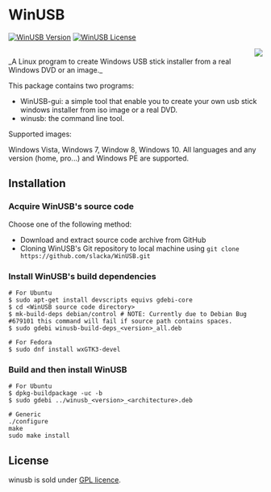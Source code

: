 # WinUSB
[![WinUSB Version](https://img.shields.io/badge/winusb-1.0.11-orange.svg)](https://github.com/slacka/WinUSB) 
[![WinUSB License](https://img.shields.io/badge/license-gpl-blue.svg)](https://github.com/slacka/WinUSB/blob/master/COPYING) 

<img src="winusb.jpg" align="right" />
<br>
_A Linux program to create Windows USB stick installer from a real Windows DVD or an image._

This package contains two programs:

* WinUSB-gui: a simple tool that enable you to create
	 your own usb stick windows installer from iso image
	 or a real DVD.
* winusb: the command line tool.

Supported images:

Windows Vista, Windows 7, Window 8, Windows 10. All languages and any version (home, pro...) and Windows PE are supported.

## Installation
### Acquire WinUSB's source code
Choose one of the following method:

* Download and extract source code archive from GitHub
* Cloning WinUSB's Git repository to local machine using `git clone https://github.com/slacka/WinUSB.git`

### Install WinUSB's build dependencies
```shell
# For Ubuntu
$ sudo apt-get install devscripts equivs gdebi-core
$ cd <WinUSB source code directory>
$ mk-build-deps debian/control # NOTE: Currently due to Debian Bug #679101 this command will fail if source path contains spaces.
$ sudo gdebi winusb-build-deps_<version>_all.deb

# For Fedora
$ sudo dnf install wxGTK3-devel
```
### Build and then install WinUSB
```
# For Ubuntu
$ dpkg-buildpackage -uc -b
$ sudo gdebi ../winusb_<version>_<architecture>.deb

# Generic
./configure
make
sudo make install
```

## License
winusb is sold under [GPL licence](https://github.com/slacka/WinUSB/blob/master/COPYING).
